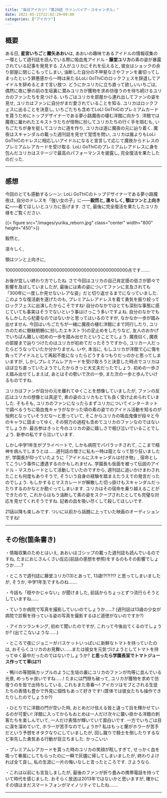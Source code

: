 ```yaml
---
title: "毎日アイカツ!「第20話 ヴァンパイア・スキャンダル」"
date: 2021-05-21T22:02:29+09:00
categories: ["アイカツ"]
---
```

## 概要

ある日, **星宮いちご**と**霧矢あおい**は, あおいの趣味であるアイドルの情報収集の一環として週刊誌を読んでいる際に吸血鬼アイドル・**藤堂ユリカ**の素の姿が暴露されている記事を発見する. 2人がユリカにそれを伝えると, 彼女はショックの余り部屋に閉じこもってしまい, 油断した自分の不甲斐なさやファンを裏切ってしまったという罪悪感から一時は来たるLoLi GoThiCのロックフェスを辞退してアイドルを辞めるとまで言い放つ. どうにかユリカに立ち直って欲しいいちごは, 偶然に夜に寮の前の生垣裏に潜みユリカが獲物を求め彷徨うのを待ち続けるユリカのファンたちを見つける. いちごはユリカを部屋から連れ出してファンの姿を見せ, ユリカはファンに自分がまだ愛されていることを知る. ユリカはロックフェスに出ることを決意し, いちごたちも含めてLoLI GoThiCのプレミアムカードを貰うためにトップデザイナーである夢小路魔夜の棲む洋館に向かう. 洋館では魔夜に雇われたエキストラたちが怪物に扮してユリカたちの行く手を阻むも, いちごたちが身を挺してユリカに道を作り, ユリカは遂に魔夜の元に辿り着く. 魔夜はスキャンダルの載った週刊誌を見せて覚悟を問い, ユリカは誰よりもLoLi GoThiCのドレスに相応しいアイドルになると宣言して応じて魔夜からドレスのプレミアムレアカードを受け取る. LoLi GoThiCのプレミアムレアドレスに身を包んだユリカはステージで最高のパフォーマンスを披露し, 完全復活を果たしたのだった.

***

## 感想

今回のとても感動するシーン: LoLi GoThiCのトップデザイナーである夢小路魔夜は, 自分のドレスを「強い女の子」に――**毅然と, 凛々しく, 顎はツンと上向きに**――着てほしいとユリカに告げます. さて, 最後に完全復活を果たしたユリカ様をご覧ください.

{{< figure src="/images/yurika_reborn.jpg" class="center" width="800" height="450">}}

毅然と,

凛々しく,

顎はツンと上向きに,

100000000000000000000000000000000000000000000点です…….

お後が宜しい終わり方でしたね. さて今回はユリカの自己肯定感の低さが節々で影響を及ぼしていましたが, 最後には素の姿についてファンに言及されても「300年に一度しか見せないレアな姿」だと切り返せるまでになっていました. このような復活劇を遂げたのも, プレミアムレアドレスを着て勇気を振り絞ってロックフェスに出演したからこそですね! 自分のなかではとても深刻な事態に感じていても事実はそうでないという事はけっこう多いですよね. 自分のなかでももしかしたら杞憂なのではないかと思ってはいるのですが, なかなか一歩が踏み出せません. 今回はいちごたちが一緒に魔夜の棲む洋館にまで同行したり, ユリカのために魑魅魍魎(に扮したエキストラ)の足止めをしたりなど, 友人のおかげでいちばん難しい初めの一歩を踏み出せたということでしょう. 魔夜曰く, 魔夜の部屋まで辿りつけたのはユリカが初めてだったそうですから, ユリカ一人だったらどうなっていたか分かりません. いや, 本当に, もしユリカが洋館で心に傷を負ってアイドルとして再起不能になったらどうするつもりだっのかと思ってしまいますが, しかしプレミアムレアカードを受け取ろうと決意した時点でユリカはほぼ立ち直っていたようでしたからきっと大丈夫だったでしょう. 初めの一歩さえ踏み出せてしまえば, あとはその勢いで次の一歩, また次の一歩と歩んでいけるものですね.

ユリカはファンが自分の元を離れてゆくことを想像していましたが, ファンの反応はユリカの想像とは真逆で, 素の姿のユリカもとても良く受け止められていました. そもそも, ユリカのファンになったらまずユリカについてインターネットで調べるうちに吸血鬼キャラがなかった頃の素の姿でのアイドル活動を知るのが恒例となっていそうだな～と思っていて, そこからユリカの吸血鬼像が段々と今のキャラに固まってゆく, その努力の過程も含めてユリカのファンなのではないでしょうか. 最古参はきっと今のユリカの姿に嬉しさで咽び泣いでいることでしょう. 新参の私ですら泣いています.

しかし中学1年生がプライベートで, しかも病院でパパラッチされて, ここまで精神を病んでしまうとは……週刊誌の憎さに私も一時は龍となって怒り狂いましたが, 学園長が仰っていたように「アイドルにスキャンダルは付き物」, 宿命としてこういう事件に遭遇するのかもしれません. 学園長も仮面を被って伝説のアイドル・マスカレードとして活動していたのですから, 週刊誌に追いかけまわされたことも何度もありそうで, そういう自身の経験を踏まえたうえでの発言だったのでしょう. もしかするとマスカレードが解散した切っ掛けもスキャンダルだったりするのかなとか勘ぐってしまいます. ユリカはその宿命を乗り越えることができたので, これからはもう油断して素の姿をスクープされたとしても完璧な対応を見せてくれそうですね. 記者の血を吸い尽くして殺してほしいです.

21話以降も楽しみです. ついに以前から話題に上っていた映画のオーディションですね!

***

## その他(箇条書き)

・情報収集のためとはいえ, あおいはゴシップの載った週刊誌も読んでいるのですね, たまにおじさんくさい反応(前話の感想を参照)をするのもその影響でしょうか……?

・ところで週刊誌に藤堂ユリカ(13)とあって, 13歳!?!?!?!? と思ってしまいましたが, そうか, 中学1年生ですものね…….

・今話も「穏やかじゃない」が聞けました, 前話からちょっとずつ流行らそうとしていますね……

・ていうか病院で写真を撮影していいのでしょうか……? (週刊誌は13歳の少女が病院で診察を待っている姿の写真を撮影するほど道徳がないのですか?)

・アイカツランキング, 初めて聞いたのですが, これって今後出てくるのでしょうか? (出てこないような……)

・ところで夜にジョニーがバスケットいっぱいに新鮮なトマトを持っていたのは, おそらくユリカのお見舞い……または彼女を元気づけようとしてトマトを持ってゆく最中だったのではないでしょうか? **と思ったら学園長室でトマトジュース作ってて草(は?)**

・鴨川の等間隔カップルのように生垣の裏にユリカのファンが均等に並んでいる光景, めっちゃ良いですね……! たまには門限も破って, ユリカが獲物を求めて彷徨うのを皆で出待ちしている, これもまた青春～! アイカツはモブとされる生徒たちの表情も豊かで外見に個性もあって好きです! (筐体では彼女たちも操作できたりしたのでしょうか?)

・ひとりでに洋館の門が空いた時, おとめだけ怯える皆と違って目を輝かせているのが可愛い! 洋館に入ってからもおとめは一人だけ次々に襲い掛かる洋館の刺客たちを楽しんでいて, 一人だけ表情が輝いていて面白いです. 一方でいちごは目に涙を溜めていて, ホラーが苦手なのでしょうか? 私はもっと蘭がホラーが苦手だという予想をオタクなりにしていましたが, 回し蹴りで騎士を倒したりするなど率先した勇気ある行動が目立ちました. かっこいい

・プレミアムレアカードを貰った時のユリカの笑顔が眩しすぎて, せっかく血を吸って眷属にしてもらったのに一瞬で灰燼に帰してしまいましたが, 終わりよければ全て良し, 私の生涯に一片の悔いなしと言ったところです. さようなら.

・これは以前にも言及しましたが, 最後のファンが折り畳みの携帯電話を持っていて時代を感じました. おそらく放送は2013年ではないかと思いますが, 確かにその頃はまだスマートフォンがマイノリティでしたね…….

***

